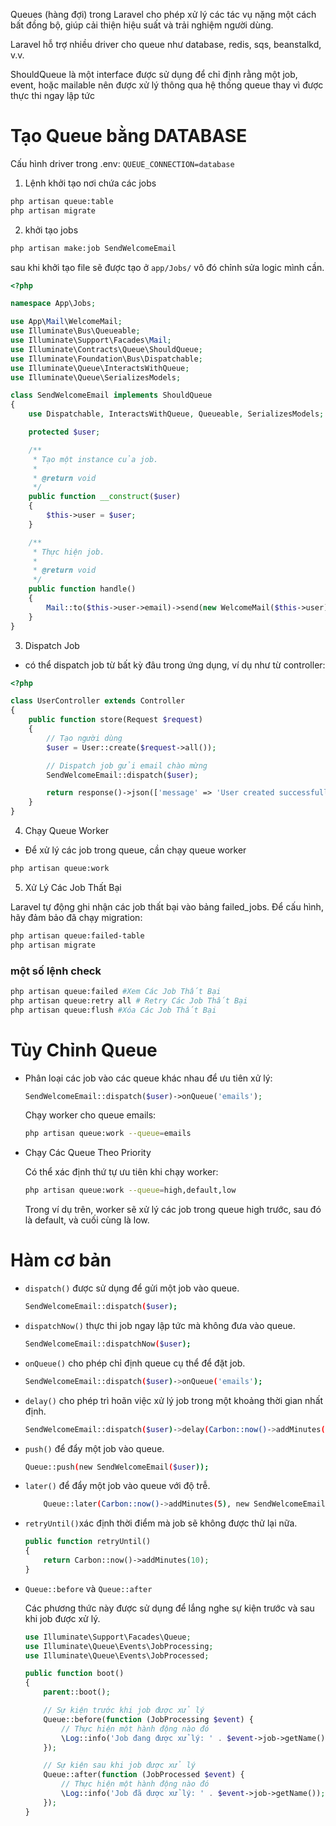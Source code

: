 Queues (hàng đợi) trong Laravel cho phép xử lý các tác vụ nặng một cách bất đồng bộ, giúp cải thiện hiệu suất và trải nghiệm người dùng.

Laravel hỗ trợ nhiều driver cho queue như database, redis, sqs, beanstalkd, v.v. 


ShouldQueue là một interface được sử dụng để chỉ định rằng một job, event, hoặc mailable nên được xử lý thông qua hệ thống queue thay vì được thực thi ngay lập tức

# Tạo Queue bằng DATABASE

Cấu hình driver trong .env: `QUEUE_CONNECTION=database`

1) Lệnh khởi tạo nơi chứa các jobs

```sh
php artisan queue:table
php artisan migrate
```

2) khởi tạo jobs

```sh
php artisan make:job SendWelcomeEmail
```

sau khi khởi tạo file sẽ được tạo ở `app/Jobs/` vô đó chỉnh sửa logic mình cần.

```php
<?php

namespace App\Jobs;

use App\Mail\WelcomeMail;
use Illuminate\Bus\Queueable;
use Illuminate\Support\Facades\Mail;
use Illuminate\Contracts\Queue\ShouldQueue;
use Illuminate\Foundation\Bus\Dispatchable;
use Illuminate\Queue\InteractsWithQueue;
use Illuminate\Queue\SerializesModels;

class SendWelcomeEmail implements ShouldQueue
{
    use Dispatchable, InteractsWithQueue, Queueable, SerializesModels;

    protected $user;

    /**
     * Tạo một instance của job.
     *
     * @return void
     */
    public function __construct($user)
    {
        $this->user = $user;
    }

    /**
     * Thực hiện job.
     *
     * @return void
     */
    public function handle()
    {
        Mail::to($this->user->email)->send(new WelcomeMail($this->user));
    }
}

```

3) Dispatch Job

- có thể dispatch job từ bất kỳ đâu trong ứng dụng, ví dụ như từ controller:

```php
<?php

class UserController extends Controller
{
    public function store(Request $request)
    {
        // Tạo người dùng
        $user = User::create($request->all());

        // Dispatch job gửi email chào mừng
        SendWelcomeEmail::dispatch($user);

        return response()->json(['message' => 'User created successfully!']);
    }
}

```

4) Chạy Queue Worker

- Để xử lý các job trong queue, cần chạy queue worker
```sh
php artisan queue:work
```

5)  Xử Lý Các Job Thất Bại

Laravel tự động ghi nhận các job thất bại vào bảng failed_jobs. Để cấu hình, hãy đảm bảo đã chạy migration:

```sh
php artisan queue:failed-table
php artisan migrate
```

### một số lệnh check

```sh
php artisan queue:failed #Xem Các Job Thất Bại
php artisan queue:retry all # Retry Các Job Thất Bại
php artisan queue:flush #Xóa Các Job Thất Bại

```
# Tùy Chỉnh Queue

- Phân loại các job vào các queue khác nhau để ưu tiên xử lý:
    ```php
    SendWelcomeEmail::dispatch($user)->onQueue('emails');
    ```
    Chạy worker cho queue emails:
    ```sh
    php artisan queue:work --queue=emails
    ```

- Chạy Các Queue Theo Priority

    Có thể xác định thứ tự ưu tiên khi chạy worker:

    ```sh
    php artisan queue:work --queue=high,default,low
    ```
    Trong ví dụ trên, worker sẽ xử lý các job trong queue high trước, sau đó là default, và cuối cùng là low.

# Hàm cơ bản

- `dispatch()` được sử dụng để gửi một job vào queue.
    ```sh
    SendWelcomeEmail::dispatch($user);
    ```

- `dispatchNow()` thực thi job ngay lập tức mà không đưa vào queue.

    ```sh
    SendWelcomeEmail::dispatchNow($user);
    ```

- `onQueue()` cho phép chỉ định queue cụ thể để đặt job.

    ```sh
    SendWelcomeEmail::dispatch($user)->onQueue('emails');
    ```

- `delay()` cho phép trì hoãn việc xử lý job trong một khoảng thời gian nhất định.

    ```sh
    SendWelcomeEmail::dispatch($user)->delay(Carbon::now()->addMinutes(10));
    ```

- `push()` để đẩy một job vào queue.

    ```sh
    Queue::push(new SendWelcomeEmail($user));
    ```

- `later()` để đẩy một job vào queue với độ trễ.

    ```sh
        Queue::later(Carbon::now()->addMinutes(5), new SendWelcomeEmail($user));
    ```
-  `retryUntil()`xác định thời điểm mà job sẽ không được thử lại nữa.

    ```php
    public function retryUntil()
    {
        return Carbon::now()->addMinutes(10);
    }
    ```
- `Queue::before` và `Queue::after`

    Các phương thức này được sử dụng để lắng nghe sự kiện trước và sau khi job được xử lý.

    ```php
    use Illuminate\Support\Facades\Queue;
    use Illuminate\Queue\Events\JobProcessing;
    use Illuminate\Queue\Events\JobProcessed;

    public function boot()
    {
        parent::boot();

        // Sự kiện trước khi job được xử lý
        Queue::before(function (JobProcessing $event) {
            // Thực hiện một hành động nào đó
            \Log::info('Job đang được xử lý: ' . $event->job->getName());
        });

        // Sự kiện sau khi job được xử lý
        Queue::after(function (JobProcessed $event) {
            // Thực hiện một hành động nào đó
            \Log::info('Job đã được xử lý: ' . $event->job->getName());
        });
    }
    ```